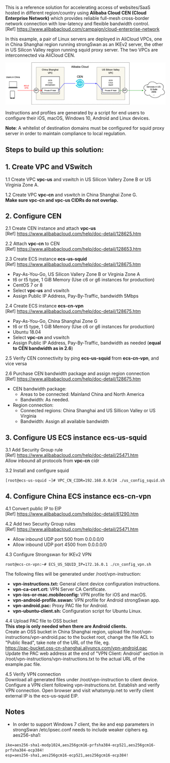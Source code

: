 This is a reference solution for accelerating access of websites/SaaS hosted in different region/country using **Alibaba Cloud CEN (Cloud Enterprise Network)** which provides reliable full-mesh cross-border network connection with low-latency and flexible bandwidth control.  
[Ref] https://www.alibabacloud.com/campaign/cloud-enterprise-network  

In this example, a pair of Linux servers are deployed in AliCloud VPCs, one in China Shanghai region running strongSwan as an IKEv2 server, the other in US Silicon Valley region running squid proxy server. The two VPCs are interconnected via AliCloud CEN.  

<img alt="Architecture diagram" src="https://github.com/drzwang/cen-cross-border-acceleration/raw/master/ikev2_cen_squid.png">

Instructions and profiles are generated by a script for end users to configure their iOS, macOS, Windows 10, Android and Linux devices.

**Note**: A whitelist of destination domains must be configured for squid proxy server in order to maintain compliance to local regulation.

## Steps to build up this solution:

## 1. Create VPC and VSwitch  

1.1 Create VPC **vpc-us** and vswitch in US Silicon Vallery Zone B or US Virginia Zone A.  

1.2 Create VPC **vpc-cn** and vswitch in China Shanghai Zone G.  
**Make sure vpc-cn and vpc-us CIDRs do not overlap.**  

## 2. Configure CEN  

2.1 Create CEN instance and attach **vpc-us**  
[Ref] https://www.alibabacloud.com/help/doc-detail/128625.htm  

2.2 Attach **vpc-cn** to CEN  
[Ref] https://www.alibabacloud.com/help/doc-detail/128653.htm  

2.3 Create ECS instance **ecs-us-squid**  
[Ref] https://www.alibabacloud.com/help/doc-detail/128675.htm  
- Pay-As-You-Go, US Silicon Vallery Zone B or Virginia Zone A
- t6 or t5 type, 1 GiB Memory (Use c6 or g6 instances for production)
- CentOS 7 or 8
- Select **vpc-us** and vswitch
- Assign Public IP Address, Pay-By-Traffic, bandwidth 5Mbps  

2.4 Create ECS instance **ecs-cn-vpn**  
[Ref] https://www.alibabacloud.com/help/doc-detail/128675.htm  
- Pay-As-You-Go, China Shanghai Zone G
- t6 or t5 type, 1 GiB Memory (Use c6 or g6 instances for production)
- Ubuntu 18.04
- Select **vpc-cn** and vswitch
- Assign Public IP Address, Pay-By-Traffic, bandwidth as needed (**equal to CEN bandwidth as in 2.6**)  

2.5 Verify CEN connectivity by ping **ecs-us-squid** from **ecs-cn-vpn**, and vice versa  

2.6 Purchase CEN bandwidth package and assign region connection  
[Ref] https://www.alibabacloud.com/help/doc-detail/128675.htm  
- CEN bandwidth package:  
  - Areas to be connected: Mainland China and North America
  - Bandwidth: As needed.
- Region connection:
  - Connected regions: China Shanghai and US Sillicon Valley or US Virginia
  - Bandwidth: Assign all available bandwidth  

## 3. Configure US ECS instance ecs-us-squid

3.1 Add Security Group rule  
[Ref] https://www.alibabacloud.com/help/doc-detail/25471.htm  
Allow inbound all protocols from **vpc-cn** cidr  

3.2 Install and configure squid  
```
[root@ecs-us-squid ~]# VPC_CN_CIDR=192.168.0.0/24 ./us_config_squid.sh
```

## 4. Configure China ECS instance ecs-cn-vpn

4.1 Convert public IP to EIP  
[Ref] https://www.alibabacloud.com/help/doc-detail/61290.htm

4.2 Add two Security Group rules  
[Ref] https://www.alibabacloud.com/help/doc-detail/25471.htm
- Allow inbound UDP port 500 from 0.0.0.0/0
- Allow inbound UDP port 4500 from 0.0.0.0/0

4.3 Configure Strongswan for IKEv2 VPN  
```
root@ecs-cn-vpn:~# ECS_US_SQUID_IP=172.16.0.1 ./cn_config_vpn.sh
```
The following files will be generated under /root/vpn-instruction:
- **vpn-instructions.txt:** General client device configuration instructions.
- **vpn-ca-cert.crt:** VPN Server CA Certificate. 
- **vpn-ios-or-mac.mobileconfig:** VPN profile for iOS and macOS.
- **vpn-android-profile.sswan:** VPN profile for Android strongSwan app.
- **vpn-android.pac:** Proxy PAC file for Android.
- **vpn-ubuntu-client.sh:** Configuration script for Ubuntu Linux.

4.4 Upload PAC file to OSS bucket  
**This step is only needed when there are Android clients.**  
Create an OSS bucket in China Shanghai region, upload file /root/vpn-instructions/vpn-android.pac to the bucket root, change the file ACL to "Public Read", take note of the URL of the file, eg.  
https://pac-bucket.oss-cn-shanghai.aliyuncs.com/vpn-android.pac  
Update the PAC web address at the end of "VPN Client: Android" section in /root/vpn-instructions/vpn-instructions.txt to the actual URL of the example.pac file.

4.5 Verify VPN connection  
Download all generated files under /root/vpn-instruction to client device. Configure a VPN client following vpn-instructions.txt.   Establish and verify VPN connection. Open browser and visit whatsmyip.net to verify client external IP is the ecs-us-squid EIP.

## Notes
- In order to support Windows 7 client, the ike and esp parameters in strongSwan /etc/ipsec.conf needs to include weaker ciphers eg. aes256-sha1:
```
ike=aes256-sha1-modp1024,aes256gcm16-prfsha384-ecp521,aes256gcm16-prfsha384-ecp384!
esp=aes256-sha1,aes256gcm16-ecp521,aes256gcm16-ecp384!
```
